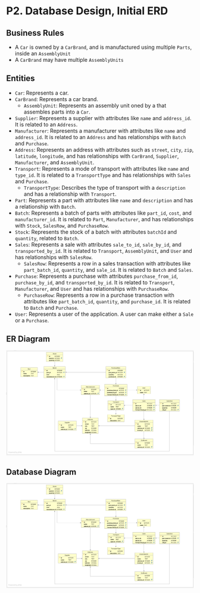 # P2. Database Design, Initial ERD

## Business Rules

- A `Car` is owned by a `CarBrand`, and is manufactured using multiple `Parts`, inside an `AssemblyUnit`
- A `CarBrand` may have multiple `AssemblyUnits`

## Entities

- `Car`: Represents a car.
- `CarBrand`: Represents a car brand.
  - `AssemblyUnit`: Represents an assembly unit oned by a that assembles parts into a `Car`.
- `Supplier`: Represents a supplier with attributes like `name` and `address_id`. It is related to an `Address`.
- `Manufacturer`: Represents a manufacturer with attributes like `name` and `address_id`. It is related to an `Address` and has relationships with `Batch` and `Purchase`.
- `Address`: Represents an address with attributes such as `street`, `city`, `zip`, `latitude`, `longitude`, and has relationships with `CarBrand`, `Supplier`, `Manufacturer`, and `AssemblyUnit`.
- `Transport`: Represents a mode of transport with attributes like `name` and `type_id`. It is related to a `TransportType` and has relationships with `Sales` and `Purchase`.
  - `TransportType`: Describes the type of transport with a `description` and has a relationship with `Transport`.
- `Part`: Represents a part with attributes like `name` and `description` and has a relationship with `Batch`.
- `Batch`: Represents a batch of parts with attributes like `part_id`, `cost`, and `manufacturer_id`. It is related to `Part`, `Manufacturer`, and has relationships with `Stock`, `SalesRow`, and `PurchaseRow`.
- `Stock`: Represents the stock of a batch with attributes `batchId` and `quantity`, related to `Batch`.
- `Sales`: Represents a sale with attributes `sale_to_id`, `sale_by_id`, and `transported_by_id`. It is related to `Transport`, `AssemblyUnit`, and `User` and has relationships with `SalesRow`.
  - `SalesRow`: Represents a row in a sales transaction with attributes like `part_batch_id`, `quantity`, and `sale_id`. It is related to `Batch` and `Sales`.
- `Purchase`: Represents a purchase with attributes `purchase_from_id`, `purchase_by_id`, and `transported_by_id`. It is related to `Transport`, `Manufacturer`, and `User` and has relationships with `PurchaseRow`.
  - `PurchaseRow`: Represents a row in a purchase transaction with attributes like `part_batch_id`, `quantity`, and `purchase_id`. It is related to `Batch` and `Purchase`.
- `User`: Represents a user of the application. A user can make either a `Sale` or a `Purchase`.


## ER Diagram
![](diagrams/erd.png)

## Database Diagram
![](diagrams/database-diagram.png)
